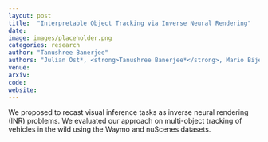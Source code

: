 ```yaml
---
layout: post
title:  "Interpretable Object Tracking via Inverse Neural Rendering"
date:   
image: images/placeholder.png
categories: research
author: "Tanushree Banerjee"
authors: "Julian Ost*, <strong>Tanushree Banerjee*</strong>, Mario Bijelic, Yuval Bahat, Felix Heide"
venue: 
arxiv: 
code: 
website: 
---
```

We proposed to recast visual inference tasks as inverse neural rendering (INR) problems. We evaluated our approach on multi-object tracking of vehicles in the wild using the Waymo and nuScenes datasets.
